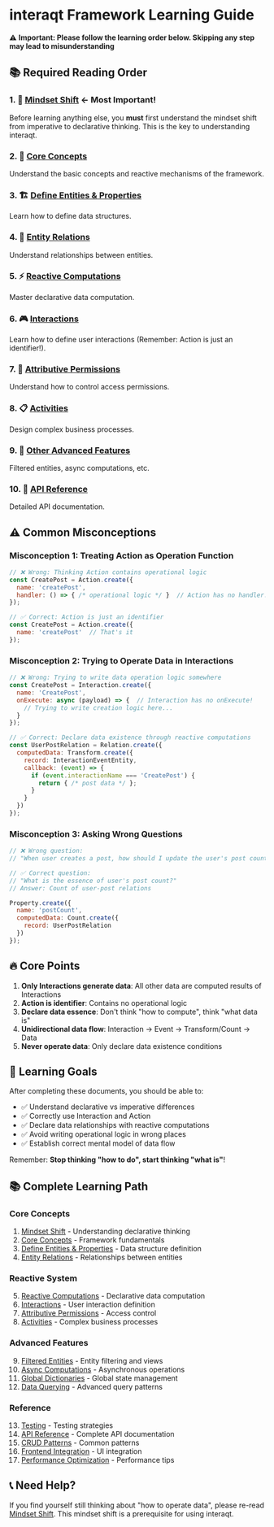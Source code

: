 # interaqt Framework Learning Guide

⚠️ **Important: Please follow the learning order below. Skipping any step may lead to misunderstanding**

## 📚 Required Reading Order

### 1. 🧠 [Mindset Shift](./00-mindset-shift.md) **← Most Important!**
Before learning anything else, you **must** first understand the mindset shift from imperative to declarative thinking. This is the key to understanding interaqt.

### 2. 🎯 [Core Concepts](./01-core-concepts.md)
Understand the basic concepts and reactive mechanisms of the framework.

### 3. 🏗️ [Define Entities & Properties](./02-define-entities-properties.md)
Learn how to define data structures.

### 4. 🔗 [Entity Relations](./03-entity-relations.md)
Understand relationships between entities.

### 5. ⚡ [Reactive Computations](./04-reactive-computations.md)
Master declarative data computation.

### 6. 🎮 [Interactions](./05-interactions.md)
Learn how to define user interactions (Remember: Action is just an identifier!).

### 7. 🔐 [Attributive Permissions](./06-attributive-permissions.md)
Understand how to control access permissions.

### 8. 📋 [Activities](./07-activities.md)
Design complex business processes.

### 9. 🎪 [Other Advanced Features](./08-filtered-entities.md)
Filtered entities, async computations, etc.

### 10. 📖 [API Reference](./13-api-reference.md)
Detailed API documentation.

## ⚠️ Common Misconceptions

### Misconception 1: Treating Action as Operation Function
```javascript
// ❌ Wrong: Thinking Action contains operational logic
const CreatePost = Action.create({
  name: 'createPost',
  handler: () => { /* operational logic */ }  // Action has no handler!
});

// ✅ Correct: Action is just an identifier
const CreatePost = Action.create({
  name: 'createPost'  // That's it
});
```

### Misconception 2: Trying to Operate Data in Interactions
```javascript
// ❌ Wrong: Trying to write data operation logic somewhere
const CreatePost = Interaction.create({
  name: 'CreatePost',
  onExecute: async (payload) => {  // Interaction has no onExecute!
    // Trying to write creation logic here...
  }
});

// ✅ Correct: Declare data existence through reactive computations
const UserPostRelation = Relation.create({
  computedData: Transform.create({
    record: InteractionEventEntity,
    callback: (event) => {
      if (event.interactionName === 'CreatePost') {
        return { /* post data */ };
      }
    }
  })
});
```

### Misconception 3: Asking Wrong Questions
```javascript
// ❌ Wrong question:
// "When user creates a post, how should I update the user's post count?"

// ✅ Correct question:
// "What is the essence of user's post count?"
// Answer: Count of user-post relations

Property.create({
  name: 'postCount',
  computedData: Count.create({
    record: UserPostRelation
  })
});
```

## 🔥 Core Points

1. **Only Interactions generate data**: All other data are computed results of Interactions
2. **Action is identifier**: Contains no operational logic
3. **Declare data essence**: Don't think "how to compute", think "what data is"
4. **Unidirectional data flow**: Interaction → Event → Transform/Count → Data
5. **Never operate data**: Only declare data existence conditions

## 🎯 Learning Goals

After completing these documents, you should be able to:

- ✅ Understand declarative vs imperative differences
- ✅ Correctly use Interaction and Action
- ✅ Declare data relationships with reactive computations
- ✅ Avoid writing operational logic in wrong places
- ✅ Establish correct mental model of data flow

Remember: **Stop thinking "how to do", start thinking "what is"**!

## 📚 Complete Learning Path

### Core Concepts
1. [Mindset Shift](./00-mindset-shift.md) - Understanding declarative thinking
2. [Core Concepts](./01-core-concepts.md) - Framework fundamentals
3. [Define Entities & Properties](./02-define-entities-properties.md) - Data structure definition
4. [Entity Relations](./03-entity-relations.md) - Relationships between entities

### Reactive System
5. [Reactive Computations](./04-reactive-computations.md) - Declarative data computation
6. [Interactions](./05-interactions.md) - User interaction definition
7. [Attributive Permissions](./06-attributive-permissions.md) - Access control
8. [Activities](./07-activities.md) - Complex business processes

### Advanced Features
9. [Filtered Entities](./08-filtered-entities.md) - Entity filtering and views
10. [Async Computations](./09-async-computations.md) - Asynchronous operations
11. [Global Dictionaries](./10-global-dictionaries.md) - Global state management
12. [Data Querying](./11-data-querying.md) - Advanced query patterns

### Reference
13. [Testing](./12-testing.md) - Testing strategies
14. [API Reference](./13-api-reference.md) - Complete API documentation
15. [CRUD Patterns](./14-entity-crud-patterns.md) - Common patterns
16. [Frontend Integration](./15-frontend-page-design-guide.md) - UI integration
17. [Performance Optimization](./16-performance-optimization.md) - Performance tips

## 📞 Need Help?

If you find yourself still thinking about "how to operate data", please re-read [Mindset Shift](./00-mindset-shift.md). This mindset shift is a prerequisite for using interaqt. 